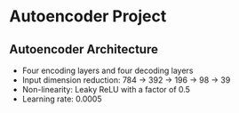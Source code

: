 # Autoencoder Project
## Autoencoder Architecture
- Four encoding layers and four decoding layers
- Input dimension reduction: 784 → 392 → 196 → 98 → 39
- Non-linearity: Leaky ReLU with a factor of 0.5
- Learning rate: 0.0005
